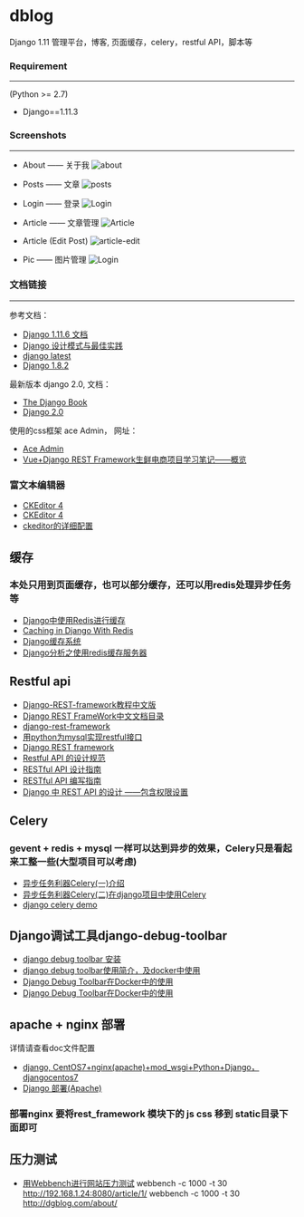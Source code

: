 # dblog
Django 1.11 管理平台，博客, 页面缓存，celery，restful API，脚本等 

### Requirement
------------
(Python >= 2.7)
* Django==1.11.3


### Screenshots
-----------
* About —— 关于我
![about](doc/img/about.png)

* Posts —— 文章
![posts](doc/img/posts.png)

* Login —— 登录
![Login](doc/img/login.png)

* Article —— 文章管理
![Article](doc/img/article.png)

* Article (Edit Post) 
![article-edit](doc/img/article-edit.png)

* Pic    —— 图片管理
![Login](doc/img/pic.png)


### 文档链接
-----------
参考文档：
- [Django 1.11.6 文档](http://python.usyiyi.cn/translate/Django_111/index.html)
- [Django 设计模式与最佳实践](https://wizardforcel.gitbooks.io/django-design-patterns-and-best-practices/index.html)
- [django latest](http://django-intro-zh.readthedocs.io/zh_CN/latest/)
- [Django 1.8.2](http://python.usyiyi.cn/translate/django_182/index.html)

最新版本 django 2.0, 文档：
- [The Django Book](http://djangobook.py3k.cn/2.0/)
- [Django 2.0](https://wizardforcel.gitbooks.io/django-book-20-zh-cn/content/1.html)


使用的css框架 ace Admin， 网址：
- [Ace Admin](http://ace.jeka.by/index.html)
- [Vue+Django REST Framework生鲜电商项目学习笔记——概览 ](http://lawtech0902.com/2017/11/03/vue-django-1-1/)

### 富文本编辑器
- [CKEditor 4](https://ckeditor.com/ckeditor-4/download/)
- [CKEditor 4](https://ckeditor.com/ckeditor-4/download/releases/)
- [ckeditor的详细配置](http://www.blogjava.net/liangcmwn/archive/2011/10/13/361112.aspx)

## 缓存
### 本处只用到页面缓存，也可以部分缓存，还可以用redis处理异步任务等
- [Django中使用Redis进行缓存](https://python.freelycode.com/contribution/detail/618)
- [Caching in Django With Redis ](https://realpython.com/blog/python/caching-in-django-with-redis/)
- [Django缓存系统](http://www.cnblogs.com/linxiyue/p/7494540.html)
- [Django分析之使用redis缓存服务器](http://www.cnblogs.com/fuhuixiang/p/4174896.html)

## Restful api
- [Django-REST-framework教程中文版](https://darkcooking.gitbooks.io/django-rest-framework-cn/content/)
- [Django REST FrameWork中文文档目录](http://www.chenxm.cc/post/299.html?zhihu)
- [django-rest-framework](http://www.django-rest-framework.org/)
- [用python为mysql实现restful接口](http://www.vimer.cn/archives/2942.html)
- [Django REST framework](http://www.django-rest-framework.org/)
- [Restful API 的设计规范](https://novoland.github.io/%E8%AE%BE%E8%AE%A1/2015/08/17/Restful%20API%20%E7%9A%84%E8%AE%BE%E8%AE%A1%E8%A7%84%E8%8C%83.html)
- [RESTful API 设计指南](http://www.ruanyifeng.com/blog/2014/05/restful_api.html)
- [RESTful API 编写指南](https://blog.igevin.info/posts/restful-api-get-started-to-write/)
- [Django 中 REST API 的设计 ——包含权限设置](http://python.jobbole.com/87226/)

## Celery  
### gevent + redis + mysql 一样可以达到异步的效果，Celery只是看起来工整一些(大型项目可以考虑)  ###
- [异步任务利器Celery(一)介绍](http://www.cnblogs.com/linxiyue/p/7502561.html)
- [异步任务利器Celery(二)在django项目中使用Celery](http://www.cnblogs.com/linxiyue/p/7518535.html)
- [django celery demo](https://github.com/celery/celery/tree/master/examples/django)

## Django调试工具django-debug-toolbar
- [django debug toolbar 安装](https://www.phodal.com/blog/django-install-django-debug-toolbar/)
- [django debug toolbar使用简介，及docker中使用](http://blog.csdn.net/permike/article/details/54706091)
- [Django Debug Toolbar在Docker中的使用](https://zhuanlan.zhihu.com/p/31288654)
- [Django Debug Toolbar在Docker中的使用](https://www.ctolib.com/topics-117992.html)


## apache + nginx 部署
详情请查看doc文件配置
- [django, CentOS7+nginx(apache)+mod_wsgi+Python+Django，djangocentos7](http://www.bkjia.com/Pythonjc/1223954.html)
- [Django 部署(Apache)](https://code.ziqiangxuetang.com/django/django-deploy.html)
### 部署nginx  要将rest_framework 模块下的 js css 移到 static目录下面即可


## 压力测试
- [用Webbench进行网站压力测试](http://blog.csdn.net/jk110333/article/details/9190687)
webbench -c 1000 -t 30 http://192.168.1.24:8080/article/1/
webbench -c 1000 -t 30 http://dgblog.com/about/

